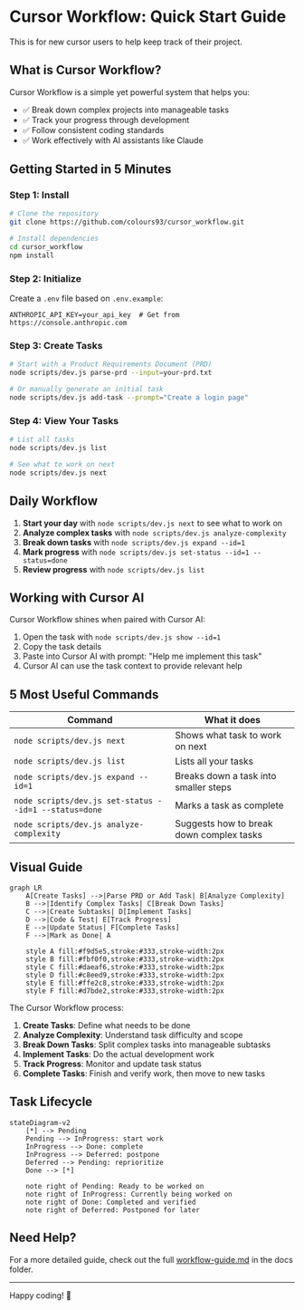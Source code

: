 # Cursor Workflow: Quick Start Guide

This is for new cursor users to help keep track of their project.

## What is Cursor Workflow?

Cursor Workflow is a simple yet powerful system that helps you:
- ✅ Break down complex projects into manageable tasks
- ✅ Track your progress through development 
- ✅ Follow consistent coding standards
- ✅ Work effectively with AI assistants like Claude

## Getting Started in 5 Minutes

### Step 1: Install

```bash
# Clone the repository
git clone https://github.com/colours93/cursor_workflow.git

# Install dependencies
cd cursor_workflow
npm install
```

### Step 2: Initialize

Create a `.env` file based on `.env.example`:

```
ANTHROPIC_API_KEY=your_api_key  # Get from https://console.anthropic.com
```

### Step 3: Create Tasks

```bash
# Start with a Product Requirements Document (PRD)
node scripts/dev.js parse-prd --input=your-prd.txt

# Or manually generate an initial task
node scripts/dev.js add-task --prompt="Create a login page"
```

### Step 4: View Your Tasks

```bash
# List all tasks
node scripts/dev.js list

# See what to work on next
node scripts/dev.js next
```

## Daily Workflow

1. **Start your day** with `node scripts/dev.js next` to see what to work on
2. **Analyze complex tasks** with `node scripts/dev.js analyze-complexity`
3. **Break down tasks** with `node scripts/dev.js expand --id=1`
4. **Mark progress** with `node scripts/dev.js set-status --id=1 --status=done`
5. **Review progress** with `node scripts/dev.js list`

## Working with Cursor AI

Cursor Workflow shines when paired with Cursor AI:

1. Open the task with `node scripts/dev.js show --id=1`
2. Copy the task details
3. Paste into Cursor AI with prompt: "Help me implement this task"
4. Cursor AI can use the task context to provide relevant help

## 5 Most Useful Commands

| Command | What it does |
|---------|-------------|
| `node scripts/dev.js next` | Shows what task to work on next |
| `node scripts/dev.js list` | Lists all your tasks |
| `node scripts/dev.js expand --id=1` | Breaks down a task into smaller steps |
| `node scripts/dev.js set-status --id=1 --status=done` | Marks a task as complete |
| `node scripts/dev.js analyze-complexity` | Suggests how to break down complex tasks |

## Visual Guide

```mermaid
graph LR
    A[Create Tasks] -->|Parse PRD or Add Task| B[Analyze Complexity]
    B -->|Identify Complex Tasks| C[Break Down Tasks]
    C -->|Create Subtasks| D[Implement Tasks]
    D -->|Code & Test| E[Track Progress]
    E -->|Update Status| F[Complete Tasks]
    F -->|Mark as Done| A
    
    style A fill:#f9d5e5,stroke:#333,stroke-width:2px
    style B fill:#fbf0f0,stroke:#333,stroke-width:2px
    style C fill:#daeaf6,stroke:#333,stroke-width:2px
    style D fill:#c8eed9,stroke:#333,stroke-width:2px
    style E fill:#ffe2c8,stroke:#333,stroke-width:2px
    style F fill:#d7bde2,stroke:#333,stroke-width:2px
```

The Cursor Workflow process:

1. **Create Tasks**: Define what needs to be done
2. **Analyze Complexity**: Understand task difficulty and scope
3. **Break Down Tasks**: Split complex tasks into manageable subtasks
4. **Implement Tasks**: Do the actual development work
5. **Track Progress**: Monitor and update task status
6. **Complete Tasks**: Finish and verify work, then move to new tasks

## Task Lifecycle

```mermaid
stateDiagram-v2
    [*] --> Pending
    Pending --> InProgress: start work
    InProgress --> Done: complete
    InProgress --> Deferred: postpone
    Deferred --> Pending: reprioritize
    Done --> [*]
    
    note right of Pending: Ready to be worked on
    note right of InProgress: Currently being worked on
    note right of Done: Completed and verified
    note right of Deferred: Postponed for later
```

## Need Help?

For a more detailed guide, check out the full [workflow-guide.md](workflow-guide.md) in the docs folder.

---

Happy coding! 🚀 
